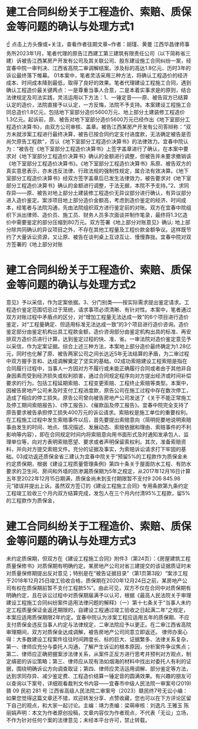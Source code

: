 # 建工合同纠纷关于工程造价、索赔、质保金等问题的确认与处理方式1

☝ 点击上方头像或+关注，查看作者往期文章~作者：胡瑾、黄曼 江西华昌律师事务所2023年1月，笔者代理的原告江西建工第三建筑有限责任公司（以下简称省三建）诉被告江西某房产开发有公司及其关联公司、股东建设施工合同纠纷一案，经宜春中院一审判决、江西省高院二审调解结案。涉及标的高达1.8亿元、历时3年的诉讼最终落下帷幕。 01本案中，笔者灵活采用三种方法，将确认工程造价的经济成本、时间成本降到最低，取得了良好的效果。笔者代理建设工程施工合同，遇到确认工程造价最关键两点：一是尊重当事人合意，二是本着实事求是的原则，结合法律规定及司法实践，灵活运用以下方法：1、一锤定音——原、被告双方已结算认定的造价，法院直接予以认定，一方反悔，法院不予支持。本案建设工程施工合同总造价1.8亿元，包括地下室部分造价5600万元、地上部分土建装修工程造价1.3亿元。起诉前，原、被告对地下室部分造价5600万元已经作出《地下室部分工程造价决算书》，由双方公司审核、盖章。被告江西某房产开发有公司答辩称：“双方未就涉案工程进行最终决算，被告已按合同约定支付进度款，无法确定被告是否尚欠原告工程款”，否认《地下室部分工程造价决算书》的法律效力。宜春中院认为：“被告在《地下室部分工程造价决算书》上签字盖章进行了确认，在本案中要求对《地下室部分工程造价决算书》确认的金额进行调整，但被告并未要求撤销该《地下室部分工程造价决算书》。《地下室部分工程造价决算书》系原、被告双方的真实意思表示，亦未违反法律、行政法规的强制性规定，属合法有效决算。《地下室部分工程造价决算书》经双方签字盖章后已发生法律效力，被告要求对《地下室部分工程造价决算书》确认的金额进行调整，于法无据，本院不予支持。”2、求同存异——原、被告对地上部分土建装修工程造价无异议部分进行确认，有异议部分进入造价鉴定。案涉项目地上部分造价金额高，考虑到造价鉴定的经济、时间成本，经笔者与法院沟通，先由法院组织双方进行鉴定前的对账。双方在宜春中院组织下派出律师、造价员、施工员、财务人员多次面谈并制作笔录，最终将1.3亿造价中需要鉴定的部分压缩到80万元。双方签署《地上部分对账意见》确认: 地上部分除共同确认的异议项目之外，不存在其他工程量及工程价款金额争议。这样既节约了大量诉讼资源，又让原、被告在谈判桌上互谅互让、慢慢靠拢。宜春中院对双方签署的《地上部分对账

# 建工合同纠纷关于工程造价、索赔、质保金等问题的确认与处理方式2

意见》予以采信，作为定案依据。3、分门别类——按实际需求提出鉴定请求。工程造价鉴定范围切忌过于笼统，请求事项必须清晰、有针对性。本案中，笔者通过双方对账过程中矛盾点的区分，对“增加工程量无法达成一致”的6个项目进行造价鉴定，对“工程量确定、但适用标准无法达成一致”的3个项目进行造价咨询。造价鉴定部分由鉴定机构出具工程款金额，造价咨询部分由鉴定机构出具的标准、再安排双方造价员进行计算，达到鉴定过程的快、准、省。一审法院对造价鉴定意见予以采信，作为定案证据。综合上述三种方法，本案地上部分造价最终确定为1.28亿元，同时也化解了原、被告两家公司之间长达近5年无法结算的矛盾，为二审过程中双方握手言和、达成调解奠定了坚实的基础。02成功索赔建设工程索赔是指在合同履行过程中，当事人一方因对方不履行或未能正确履行合同或者由于其他非自身因素而受到经济损失或权利损害，通过合同规定程序向对方提出经济或时间补偿要求的行为。包括工程延期索赔、工程变更索赔、工程终止索赔等类型。本案中，因被告房地产公司未及时支付工程进度款，原告公司在施工过程中存在数次停工，造成了相应的停工损失。原告公司曾向被告房地产公司发送了《关于不能正常施工及停工期间索赔报告》、《停工报告》、《催款函及停工报告》。宜春中院完全支持了原告要求被告承担停工损失400万元的诉讼请求。索赔权是施工单位的重要权利。在工程施工过程中发生索赔事件以后，首先要提出索赔意向（简明扼要地说明索赔事由发生的时间、地点、情况描述、发展动态、索赔依据和理由、索赔事件的不利影响等内容），即在合同规定时间内将索赔意向用书面形式及时通知发承包人、监理单位等，向对方表明索赔愿望、要求或者声明保留索权利。其次，准备索赔资料，并向对方提交索赔文件。充分的证据及事实，为索赔诉讼请求打下牢固的基础。03成功返还质保金省三建认为宜春中院关于“预留5%的工程款作为质保金未约定质保期，根据《建设工程质量管理条例》第四十条关于屋面防水工程、有防水要求的卫生间、房间和外墙的防渗漏质保期为5年之规定，从2017年12月16日计算五年至2022年12月15日期满，质保金尚未到支付期限暂不支付9 206 845.98元”错误并提出上诉。虽然双方签订的《建设工程施工合同》专用条款第九条约定工程竣工验收三个月内双方结算完成，发包人在三个月内付清95%工程款，留5%的工程款作为质保金，

# 建工合同纠纷关于工程造价、索赔、质保金等问题的确认与处理方式3

未约定质保期，但双方在《建设工程施工合同》附件3（第24页）：《房屋建筑工程质量保修书》对质保期有明确约定。某房地产公司对省三建提交的该证据质证时未对质量保修期提出反对意见；特别是在“被告证据目录”（第1页第3段）“案涉工程于2018年12月25日竣工验收合格，质保期在2020年12月24日之前，某房地产公司有权在质保期前暂不支付工程款5%”。由此可见，双方不仅在合同中对质保期有明确约定，且在诉讼过程中对质保期届满予以认可，根据《最高人民法院关于审理建设工程施工合同纠纷案件适用法律问题的解释》（一）第十七条关于“当事人未约定工程质量保证金返还期限的，自建设工程通过竣工验收之日起满二年”之规定，本案应适用质保期限2年约定。宜春中院认为涉案工程应适用五年的质保期、不应支付质保金违反当事人约定与法律规定，二审法院应予以更正。在二审江西省高院审理期间，双方对质保金达成调解，被告房地产公司同意立即返还。 律师办案心得：大多数建设工程案件往往时间跨度长、标的巨大、证据繁多、法律关系复杂，第一、律师应充分与委托人沟通，了解产生诉讼的根本原因，分析案件争议焦点；第二、律师应正确把握案涉法律关系，从案件正反方进行思考并预判对方观点，制定缜密的诉讼策略；第三、律师应从现有浩如烟海的材料中找出对委托人有利的证据，围绕明确诉讼方向调查取证；第四、律师应灵活运用调解、部分鉴定等方法，达到求同存异、减少鉴定费、工程造价结算一锤定音的圆满效果。有兴趣的朋友可以查询以下案号，详细观看裁判文书内容——宜春市中级人民法院一审案号(2019)赣 09 民初 281 号 江西省高级人民法院二审案号（2023）赣民终7号无讼小编：如果您觉得这篇文章还不错，欢迎转发分享、点赞收藏，您也可以在下方评论区留下自己的观点，和大家一起讨论。主编：靖力责编：梁萌审核：刘逸凡 王雅玉 陈丽娟声明：本文为作者原创投稿，文章内容仅为作者观点，不代表「无讼」立场，不作为针对任何个案的法律意见；未经本平台许可，禁止转载。

